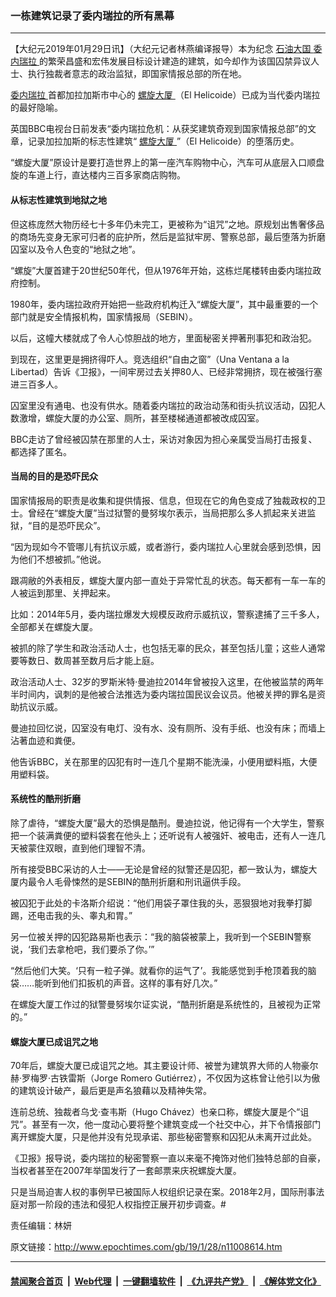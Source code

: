 ### 一栋建筑记录了委内瑞拉的所有黑幕
------------------------

<p>
 【大纪元2019年01月29日讯】（大纪元记者林燕编译报导）本为纪念
 <a href="http://www.epochtimes.com/gb/tag/%E7%9F%B3%E6%B2%B9%E5%A4%A7%E5%9B%BD.html">
  石油大国
 </a>
 <a href="http://www.epochtimes.com/gb/tag/%E5%A7%94%E5%86%85%E7%91%9E%E6%8B%89.html">
  委内瑞拉
 </a>
 的繁荣昌盛和宏伟发展目标设计建造的建筑，如今却作为该国囚禁异议人士、执行独裁者意志的政治监狱，即国家情报总部的所在地。
</p>
<p>
 <a href="http://www.epochtimes.com/gb/tag/%E5%A7%94%E5%86%85%E7%91%9E%E6%8B%89.html">
  委内瑞拉
 </a>
 首都加拉加斯市中心的
 <a href="http://www.epochtimes.com/gb/tag/%E8%9E%BA%E6%97%8B%E5%A4%A7%E5%8E%A6.html">
  螺旋大厦
 </a>
 （El Helicoide）已成为当代委内瑞拉的最好隐喻。
</p>
<p>
 英国BBC电视台日前发表“委内瑞拉危机：从获奖建筑奇观到国家情报总部”的文章，记录加拉加斯的标志性建筑“
 <a href="http://www.epochtimes.com/gb/tag/%E8%9E%BA%E6%97%8B%E5%A4%A7%E5%8E%A6.html">
  螺旋大厦
 </a>
 ”（El Helicoide）的堕落历史。
</p>
<p>
 “螺旋大厦”原设计是要打造世界上的第一座汽车购物中心，汽车可从底层入口顺盘旋的车道上行，直达楼内三百多家商店购物。
</p>
<h4>
 从标志性建筑到地狱之地
</h4>
<p>
 但这栋庞然大物历经七十多年仍未完工，更被称为“诅咒”之地。原规划出售奢侈品的商场先变身无家可归者的庇护所，然后是监狱牢房、警察总部，最后堕落为折磨囚室以及令人色变的“地狱之地”。
</p>
<p>
 “螺旋”大厦首建于20世纪50年代，但从1976年开始，这栋烂尾楼转由委内瑞拉政府控制。
</p>
<p>
 1980年，委内瑞拉政府开始把一些政府机构迁入“螺旋大厦”，其中最重要的一个部门就是安全情报机构，国家情报局（SEBIN）。
</p>
<p>
 以后，这幢大楼就成了令人心惊胆战的地方，里面秘密关押著刑事犯和政治犯。
</p>
<p>
 到现在，这里更是拥挤得吓人。竞选组织“自由之窗”（Una Ventana a la Libertad）告诉《卫报》，一间牢房过去关押80人、已经非常拥挤，现在被强行塞进三百多人。
</p>
<p>
 囚室里没有通电、也没有供水。随着委内瑞拉的政治动荡和街头抗议活动，囚犯人数激增，螺旋大厦的办公室、厕所，甚至楼梯通道都被改成囚室。
</p>
<p>
 BBC走访了曾经被囚禁在那里的人士，采访对象因为担心亲属受当局打击报复、都选择了匿名。
</p>
<h4>
 当局的目的是恐吓民众
</h4>
<p>
 国家情报局的职责是收集和提供情报、信息，但现在它的角色变成了独裁政权的卫士。曾经在“螺旋大厦”当过狱警的曼努埃尔表示，当局把那么多人抓起来关进监狱，“目的是恐吓民众”。
</p>
<p>
 “因为现如今不管哪儿有抗议示威，或者游行，委内瑞拉人心里就会感到恐惧，因为他们不想被抓。”他说。
</p>
<p>
 跟凋敝的外表相反，螺旋大厦内部一直处于异常忙乱的状态。每天都有一车一车的人被运到那里、关押起来。
</p>
<p>
 比如：2014年5月，委内瑞拉爆发大规模反政府示威抗议，警察逮捕了三千多人，全部都关在螺旋大厦。
</p>
<p>
 被抓的除了学生和政治活动人士，也包括无辜的民众，甚至包括儿童；这些人通常要等数日、数周甚至数月后才能上庭。
</p>
<p>
 政治活动人士、32岁的罗斯米特·曼迪拉2014年曾被投入这里，在他被监禁的两年半时间内，讽刺的是他被合法推选为委内瑞拉国民议会议员。他被关押的罪名是资助抗议示威。
</p>
<p>
 曼迪拉回忆说，囚室没有电灯、没有水、没有厕所、没有手纸、也没有床；而墙上沾著血迹和粪便。
</p>
<p>
 他告诉BBC，关在那里的囚犯有时一连几个星期不能洗澡，小便用塑料瓶，大便用塑料袋。
</p>
<h4>
 系统性的酷刑折磨
</h4>
<p>
 除了虐待，“螺旋大厦”最大的恐惧是酷刑。曼迪拉说，他记得有一个大学生，警察把一个装满粪便的塑料袋套在他头上；还听说有人被强奸、被电击，还有人一连几天被蒙住双眼，直到他们理智不清。
</p>
<p>
 所有接受BBC采访的人士——无论是曾经的狱警还是囚犯，都一致认为，螺旋大厦内最令人毛骨悚然的是SEBIN的酷刑折磨和刑讯逼供手段。
</p>
<p>
 被囚犯于此处的卡洛斯介绍说：“他们用袋子罩住我的头，恶狠狠地对我拳打脚踢，还电击我的头、睾丸和胃。”
</p>
<p>
 另一位被关押的囚犯路易斯也表示：“我的脑袋被蒙上，我听到一个SEBIN警察说，‘我们去拿枪吧，我们要杀了你。’”
</p>
<p>
 “然后他们大笑。‘只有一粒子弹。就看你的运气了’。我能感觉到手枪顶着我的脑袋……能听到他们扣扳机的声音。这样的事有好几次。”
</p>
<p>
 在螺旋大厦工作过的狱警曼努埃尔证实说，“酷刑折磨是系统性的，且被视为正常的。”
</p>
<h4>
 螺旋大厦已成诅咒之地
</h4>
<p>
 70年后，螺旋大厦已成诅咒之地。其主要设计师、被誉为建筑界大师的人物豪尔赫·罗梅罗·古铁雷斯（Jorge Romero Gutiérrez），不仅因为这栋曾让他引以为傲的建筑设计破产，最后更是声名狼藉以及精神失常。
</p>
<p>
 连前总统、独裁者乌戈·查韦斯（Hugo Chávez）也亲口称，螺旋大厦是个“诅咒”。甚至有一次，他一度动心要将整个建筑变成一个社交中心，并下令情报部门离开螺旋大厦，只是他并没有兑现承诺、那些秘密警察和囚犯从未离开过此处。
</p>
<p>
 《卫报》报导说，委内瑞拉的秘密警察一直以来毫不掩饰对他们独特总部的自豪，当权者甚至在2007年举国发行了一套邮票来庆祝螺旋大厦。
</p>
<p>
 只是当局迫害人权的事例早已被国际人权组织记录在案。2018年2月，国际刑事法庭对那一阶段的违法和侵犯人权指控正展开初步调查。#
</p>
<p>
 责任编辑：林妍
</p>

原文链接：http://www.epochtimes.com/gb/19/1/28/n11008614.htm


------------------------
#### [禁闻聚合首页](https://github.com/gfw-breaker/banned-news/blob/master/README.md) &nbsp;|&nbsp; [Web代理](https://github.com/gfw-breaker/open-proxy/blob/master/README.md) &nbsp;|&nbsp; [一键翻墙软件](https://github.com/gfw-breaker/nogfw/blob/master/README.md) &nbsp;|&nbsp; [《九评共产党》](https://github.com/gfw-breaker/9ping.md/blob/master/README.md#九评之一评共产党是什么) &nbsp;|&nbsp; [《解体党文化》](https://github.com/gfw-breaker/jtdwh.md/blob/master/README.md#绪论)